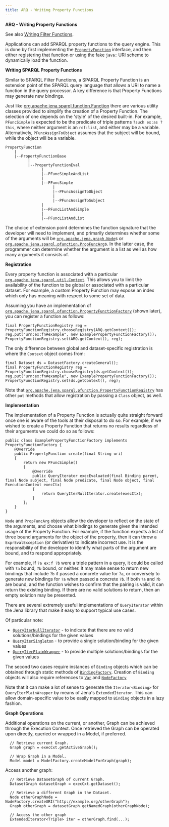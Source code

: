 ```yaml
---
title: ARQ - Writing Property Functions
---
```


**ARQ - Writing Property Functions**

See also [Writing Filter Functions](writing_functions.html).

Applications can add SPARQL property functions to the query engine. This is done by first implementing the
 [`PropertyFunction`](/documentation/javadoc/arq/org.apache.jena.arq/org/apache/jena/sparql/pfunction/PropertyFunction.html)
 interface, and then either registering that function or using the fake `java:` URI scheme to dynamically
 load the function.

**Writing SPARQL Property Functions**

Similar to SPARQL Filter Functions, a SPARQL Property Function is an extension point of the SPARQL query language
 that allows a URI to name a function in the query processor. A key difference is that Property Functions may
 generate new bindings.

Just like
 [org.apache.jena.sparql.function.Function](/documentation/javadoc/arq/org.apache.jena.arq/org/apache/jena/sparql/function/Function.html)
 there are various utility classes provided to simplify the creation of a Property Function. The selection of
 one depends on the 'style' of the desired built-in. For example, `PFuncSimple` is expected to be the predicate
 of triple patterns `?such ex:as ?this`, where neither argument is an `rdf:list`, and either may be a variable.
 Alternatively, `PFuncAssignToObject` assumes that the subject will be bound, while the object will be a variable.

    PropertyFunction
        |
        |--PropertyFunctionBase
              |
              |--PropertyFunctionEval
                    |
                    |--PFuncSimpleAndList
                    |
                    |--PFuncSimple
                         |
                         |--PFuncAssignToObject
                         |
                         |--PFuncAssignToSubject
                    |
                    |--PFuncListAndSimple
                    |
                    |--PFuncListAndList

The choice of extension point determines the function signature that the developer will need to implement, and
 primarily determines whether some of the arguments will be 
 [`org.apache.jena.graph.Node`](/documentation/javadoc/jena/org.apache.jena.core/org/apache/jena/graph/Node.html)s or 
 [`org.apache.jena.sparql.pfunction.PropFuncArg`](/documentation/javadoc/arq/org.apache.jena.arq/org/apache/jena/sparql/pfunction/PropFuncArg.html)s.
 In the latter case, the programmer can determine whether the argument is a list as well as how many
 arguments it consists of.


**Registration**

Every property function is associated with a particular 
 [`org.apache.jena.sparql.util.Context`](/documentation/javadoc/arq/org.apache.jena.arq/org/apache/jena/sparql/util/Context.html).
 This allows you to limit the availability of the function to be global or associated with a particular dataset.
 For example, a custom Property Function may expose an index which only has meaning with respect to some set
 of data.

Assuming you have an implementation of
 [`org.apache.jena.sparql.pfunction.PropertyFunctionFactory`](/documentation/javadoc/arq/org.apache.jena.arq/org/apache/jena/sparql/pfunction/PropertyFunctionFactory.html) 
 (shown later), you can register a function as follows:


    final PropertyFunctionRegistry reg = PropertyFunctionRegistry.chooseRegistry(ARQ.getContext());
    reg.put("urn:ex:fn#example", new ExamplePropertyFunctionFactory());
    PropertyFunctionRegistry.set(ARQ.getContext(), reg);


The only difference between global and dataset-specific registration is where the `Context` object comes from:

    final Dataset ds = DatasetFactory.createGeneral();
    final PropertyFunctionRegistry reg = PropertyFunctionRegistry.chooseRegistry(ds.getContext());
    reg.put("urn:ex:fn#example", new ExamplePropertyFunctionFactory());
    PropertyFunctionRegistry.set(ds.getContext(), reg);

Note that 
 [`org.apache.jena.sparql.pfunction.PropertyFunctionRegistry`](/documentation/javadoc/arq/org.apache.jena.arq/org/apache/jena/sparql/pfunction/PropertyFunctionRegistry.html)
 has other `put` methods that allow registration by passing a `Class` object, as well.

**Implementation**

The implementation of a Property Function is actually quite straight forward once one is aware of the tools
 at their disposal to do so. For example, if we wished to create a Property Function that returns no results
 regardless of their arguments we could do so as follows:

    public class ExamplePropertyFunctionFactory implements PropertyFunctionFactory {
    	@Override
    	public PropertyFunction create(final String uri)
    	{	
    		return new PFuncSimple()
    		{
    			@Override
    			public QueryIterator execEvaluated(final Binding parent, final Node subject, final Node predicate, final Node object, final ExecutionContext execCtx) 
    			{	
                    return QueryIterNullIterator.create(execCtx);
    			}
    		};
    	}
    }

`Node` and `PropFuncArg` objects allow the developer to reflect on the state of the arguments, and choose what
 bindings to generate given the intended usage of the Property Function. For example, if the function expects a
 list of three bound arguments for the object of the property, then it can throw a `ExprEvalException`
 (or derivative) to indicate incorrect use. It is the responsibility of the developer to identify what parts
 of the argument are bound, and to respond appropriately.

For example, if `?a ex:f ?b` were a triple pattern in a query, it could be called with `?a` bound, `?b` bound,
 or neither. It may make sense to return new bindings that include `?b` if passed a concrete value for `?a`,
 or conversely to generate new bindings for `?a` when passed a concrete `?b`. If both `?a` and `?b` are bound,
 and the function wishes to confirm that the pairing is valid, it can return the existing binding. If there are
 no valid solutions to return, then an empty solution may be presented.

There are several extremely useful implementations of `QueryIterator` within the Jena library that make it
easy to support typical use cases.

Of particular note:

  - [`QueryIterNullIterator`](/documentation/javadoc/arq/org.apache.jena.arq/org/apache/jena/sparql/engine/iterator/QueryIterNullIterator.html) - to indicate that there are no valid solutions/bindings for the given values
  - [`QueryIterSingleton`](/documentation/javadoc/arq/org.apache.jena.arq/org/apache/jena/sparql/engine/iterator/QueryIterSingleton.html) - to provide a single solution/binding for the given values
  - [`QueryIterPlainWrapper`](/documentation/javadoc/arq/org.apache.jena.arq/org/apache/jena/sparql/engine/iterator/QueryIterPlainWrapper.html) - to provide multiple solutions/bindings for the given values

The second two cases require instances of `Binding` objects which can be obtained through static methods of
 [`BindingFactory`](/documentation/javadoc/arq/org.apache.jena.arq/org/apache/jena/sparql/engine/binding/BindingFactory.html).
 Creation of `Binding` objects will also require references to [`Var`](/documentation/javadoc/arq/org.apache.jena.arq/org/apache/jena/sparql/core/Var.html)
 and [`NodeFactory`](/documentation/javadoc/jena/org.apache.jena.core/org/apache/jena/graph/NodeFactory.html)

Note that it can make a lot of sense to generate the `Iterator<Binding>` for `QueryIterPlainWrapper` by means of
 Jena's `ExtendedIterator`. This can allow domain-specific value to be easily mapped to `Binding` objects in
 a lazy fashion.

**Graph Operations**

Additional operations on the current, or another, Graph can be achieved through the Execution Context.
Once retrieved the Graph can be operated upon directly, queried or wrapped in a Model, if preferred.

      // Retrieve current Graph.
      Graph graph = execCxt.getActiveGraph();
      
      // Wrap Graph in a Model.
      Model model = ModelFactory.createModelForGraph(graph);

Access another graph:

      // Retrieve DatasetGraph of current Graph.
      DatasetGraph datasetGraph = execCxt.getDataset();

      // Retrieve a different Graph in the Dataset.
      Node otherGraphNode = NodeFactory.createURI("http://example.org/otherGraph");
      Graph otherGraph = datasetGraph.getNamedGraph(otherGraphNode);

      // Access the other graph
      ExtendedIterator<Triple> iter = otherGraph.find(...);
